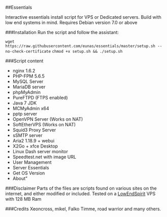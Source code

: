 ##Essentials

Interactive essentials install script for VPS or Dedicated servers.
Build with low end systems in mind.
Requires Debian version 7.0 or above

###Installation
Run the script and follow the assistant:

`wget https://raw.githubusercontent.com/eunas/essentials/master/setup.sh --no-check-certificate`
`chmod +x setup.sh && ./setup.sh`

###Script content

* nginx 1.6.2
* PHP-FPM 5.6.5
* MySQL Server
* MariaDB server
* phpMyAdmin
* PureFTPD (FTPS enabled)
* Java 7 JDK
* MCMyAdmin x64
* pptp server
* OpenVPN Server (Works on NAT)
* SoftEtherVPS (Works on NAT)
* Squid3 Proxy Server
* sSMTP server
* Aria2 1.18.9 + webui
* X2Go + xfce Desktop
* Linux Dash server monitor
* Speedtest.net with image URL
* User Management
* Server Essentials
* Get OS Version
* About"


###Disclaimer
Parts of the files are scripts found on various sites on the internet, and either modified or included.
Tested on a [LowEndSpirit](http://lowendspirit.com/) VPS with 128 MB Ram

###Credits
Xeoncross, mikel, Falko Timme, road warrior and many others.
